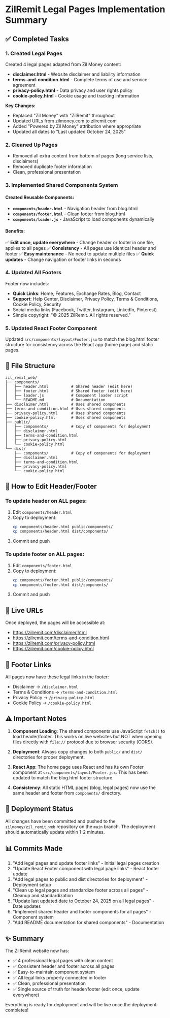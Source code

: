 # ZilRemit Legal Pages Implementation Summary

## ✅ Completed Tasks

### 1. Created Legal Pages
Created 4 legal pages adapted from Zil Money content:
- **disclaimer.html** - Website disclaimer and liability information
- **terms-and-condition.html** - Complete terms of use and service agreement
- **privacy-policy.html** - Data privacy and user rights policy
- **cookie-policy.html** - Cookie usage and tracking information

**Key Changes:**
- Replaced "Zil Money" with "ZilRemit" throughout
- Updated URLs from zilmoney.com to zilremit.com
- Added "Powered by Zil Money" attribution where appropriate
- Updated all dates to "Last updated October 24, 2025"

### 2. Cleaned Up Pages
- Removed all extra content from bottom of pages (long service lists, disclaimers)
- Removed duplicate footer information
- Clean, professional presentation

### 3. Implemented Shared Components System

#### Created Reusable Components:
- **`components/header.html`** - Navigation header from blog.html
- **`components/footer.html`** - Clean footer from blog.html
- **`components/loader.js`** - JavaScript to load components dynamically

#### Benefits:
✅ **Edit once, update everywhere** - Change header or footer in one file, applies to all pages
✅ **Consistency** - All pages use identical header and footer
✅ **Easy maintenance** - No need to update multiple files
✅ **Quick updates** - Change navigation or footer links in seconds

### 4. Updated All Footers
Footer now includes:
- **Quick Links**: Home, Features, Exchange Rates, Blog, Contact
- **Support**: Help Center, Disclaimer, Privacy Policy, Terms & Conditions, Cookie Policy, Security
- Social media links (Facebook, Twitter, Instagram, LinkedIn, Pinterest)
- Simple copyright: "© 2025 ZilRemit. All rights reserved."

### 5. Updated React Footer Component
Updated `src/components/layout/Footer.jsx` to match the blog.html footer structure for consistency across the React app (home page) and static pages.

## 📁 File Structure

```
zil_remit_web/
├── components/
│   ├── header.html          # Shared header (edit here)
│   ├── footer.html          # Shared footer (edit here)
│   ├── loader.js            # Component loader script
│   └── README.md            # Documentation
├── disclaimer.html          # Uses shared components
├── terms-and-condition.html # Uses shared components
├── privacy-policy.html      # Uses shared components
├── cookie-policy.html       # Uses shared components
├── public/
│   ├── components/          # Copy of components for deployment
│   ├── disclaimer.html
│   ├── terms-and-condition.html
│   ├── privacy-policy.html
│   └── cookie-policy.html
└── dist/
    ├── components/          # Copy of components for deployment
    ├── disclaimer.html
    ├── terms-and-condition.html
    ├── privacy-policy.html
    └── cookie-policy.html
```

## 🔧 How to Edit Header/Footer

### To update header on ALL pages:
1. Edit `components/header.html`
2. Copy to deployment:
   ```bash
   cp components/header.html public/components/
   cp components/header.html dist/components/
   ```
3. Commit and push

### To update footer on ALL pages:
1. Edit `components/footer.html`
2. Copy to deployment:
   ```bash
   cp components/footer.html public/components/
   cp components/footer.html dist/components/
   ```
3. Commit and push

## 🔗 Live URLs

Once deployed, the pages will be accessible at:
- https://zilremit.com/disclaimer.html
- https://zilremit.com/terms-and-condition.html
- https://zilremit.com/privacy-policy.html
- https://zilremit.com/cookie-policy.html

## 📝 Footer Links

All pages now have these legal links in the footer:
- Disclaimer → `/disclaimer.html`
- Terms & Conditions → `/terms-and-condition.html`
- Privacy Policy → `/privacy-policy.html`
- Cookie Policy → `/cookie-policy.html`

## ⚠️ Important Notes

1. **Component Loading**: The shared components use JavaScript `fetch()` to load header/footer. This works on live websites but NOT when opening files directly with `file://` protocol due to browser security (CORS).

2. **Deployment**: Always copy changes to both `public/` and `dist/` directories for proper deployment.

3. **React App**: The home page uses React and has its own Footer component at `src/components/layout/Footer.jsx`. This has been updated to match the blog.html footer structure.

4. **Consistency**: All static HTML pages (blog, legal pages) now use the same header and footer from `components/` directory.

## 🚀 Deployment Status

All changes have been committed and pushed to the `zilmoney/zil_remit_web` repository on the `main` branch. The deployment should automatically update within 1-2 minutes.

## 📊 Commits Made

1. "Add legal pages and update footer links" - Initial legal pages creation
2. "Update React Footer component with legal page links" - React footer update
3. "Add legal pages to public and dist directories for deployment" - Deployment setup
4. "Clean up legal pages and standardize footer across all pages" - Cleanup and standardization
5. "Update last updated date to October 24, 2025 on all legal pages" - Date updates
6. "Implement shared header and footer components for all pages" - Component system
7. "Add README documentation for shared components" - Documentation

## ✨ Summary

The ZilRemit website now has:
- ✅ 4 professional legal pages with clean content
- ✅ Consistent header and footer across all pages
- ✅ Easy-to-maintain component system
- ✅ All legal links properly connected in footer
- ✅ Clean, professional presentation
- ✅ Single source of truth for header/footer (edit once, update everywhere)

Everything is ready for deployment and will be live once the deployment completes!

